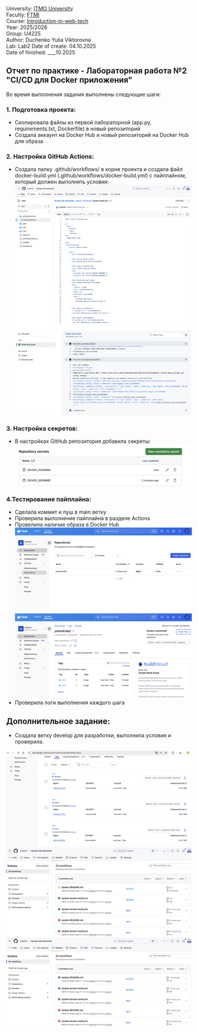 University: [ITMO University](https://itmo.ru/ru/)  
Faculty: [FTMI](https://ftmi.itmo.ru)  
Course: [Introduction-in-web-tech](https://https://itmo-ict-faculty.github.io/introduction-in-web-tech/)   
Year: 2025/2026   
Group: U4225  
Author: Duchenko Yulia Viktorovna  
Lab: Lab2 
Date of create: 04.10.2025  
Date of finished: ___.10.2025 

## Отчет по практике - Лабораторная работа №2 "CI/CD для Docker приложения"
Во время выполнения задания выполнены следующие шаги:

### 1. Подготовка проекта:
- Скопировала файлы из первой лабораторной (app.py, requirements.txt, Dockerfile) в новый репозиторий
- Создала аккаунт на Docker Hub и новый репозиторий на Docker Hub для образа

### 2. Настройка GitHub Actions:
- Создала папку .github/workflows/ в корне проекта и создала файл docker-build.yml (.github/workflows/docker-build.yml) с пайплайном, который должен выполнять условия:
![](https://github.com/juliadv8/devops-lab-duchenko/blob/main/Lab2/lab2_screen8.jpg)
![](https://github.com/juliadv8/devops-lab-duchenko/blob/main/Lab2/lab2_screen6.png)

### 3. Настройка секретов:
- В настройках GitHub репозитория добавила секреты:
![](https://github.com/juliadv8/devops-lab-duchenko/blob/main/Lab2/lab2_screen7.png)

### 4.Тестирование пайплайна:
- Сделала коммит и пуш в main ветку
- Проверила выполнение пайплайна в разделе Actions
- Провелила наличие образа в Docker Hub
![](https://github.com/juliadv8/devops-lab-duchenko/blob/main/Lab2/lab2_screen5.png)
![](https://github.com/juliadv8/devops-lab-duchenko/blob/main/Lab2/lab2_screen4.png)
- Проверила логи выполнения каждого шага

## Дополнительное задание: 
- Создала ветку develop для разработки, выполнила условия и проверила. 

![](https://github.com/juliadv8/devops-lab-duchenko/blob/main/Lab2/lab2_screen1.png)
![](https://github.com/juliadv8/devops-lab-duchenko/blob/main/Lab2/lab2_screen3.png)
![](https://github.com/juliadv8/devops-lab-duchenko/blob/main/Lab2/lab2_screen2.png)
